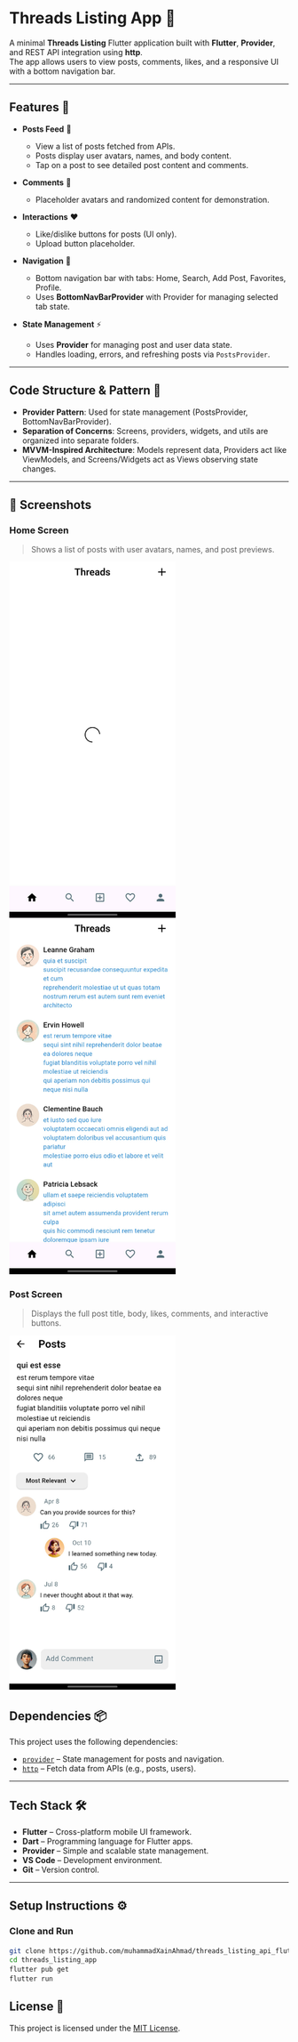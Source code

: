 # Threads Listing App 🧵

A minimal **Threads Listing** Flutter application built with **Flutter**, **Provider**, and REST API integration using **http**.  
The app allows users to view posts, comments, likes, and a responsive UI with a bottom navigation bar.

---

## Features 🚀

- **Posts Feed** 📰  
  - View a list of posts fetched from APIs.  
  - Posts display user avatars, names, and body content.  
  - Tap on a post to see detailed post content and comments.

- **Comments** 💬  
  - Placeholder avatars and randomized content for demonstration.  

- **Interactions** ❤️  
  - Like/dislike buttons for posts (UI only).  
  - Upload button placeholder.

- **Navigation** 🧭  
  - Bottom navigation bar with tabs: Home, Search, Add Post, Favorites, Profile.  
  - Uses **BottomNavBarProvider** with Provider for managing selected tab state.
  
- **State Management** ⚡  
  - Uses **Provider** for managing post and user data state.  
  - Handles loading, errors, and refreshing posts via `PostsProvider`.  

---

## Code Structure & Pattern 🧩

- **Provider Pattern**: Used for state management (PostsProvider, BottomNavBarProvider).  
- **Separation of Concerns**: Screens, providers, widgets, and utils are organized into separate folders. 
- **MVVM-Inspired Architecture**: Models represent data, Providers act like ViewModels, and Screens/Widgets act as Views observing state changes.

---

## 📸 Screenshots

### **Home Screen**
> Shows a list of posts with user avatars, names, and post previews.  
<p>
<img src="screenshots/home1.jpg" width="300"/>
<img src="screenshots/home2.jpg" width="300"/>
</p>

### **Post Screen**
> Displays the full post title, body, likes, comments, and interactive buttons.  
<img src="screenshots/post1.jpg" width="300"/>

## Dependencies 📦

This project uses the following dependencies:

- [`provider`](https://pub.dev/packages/provider) – State management for posts and navigation.  
- [`http`](https://pub.dev/packages/http) – Fetch data from APIs (e.g., posts, users).  

---

## Tech Stack 🛠️

- **Flutter** – Cross-platform mobile UI framework.  
- **Dart** – Programming language for Flutter apps.  
- **Provider** – Simple and scalable state management.  
- **VS Code** – Development environment.  
- **Git** – Version control.

---

## Setup Instructions ⚙️

### Clone and Run
```bash
git clone https://github.com/muhammadXainAhmad/threads_listing_api_flutter.git
cd threads_listing_app
flutter pub get
flutter run
```

## License 📄
This project is licensed under the [MIT License](LICENSE).
